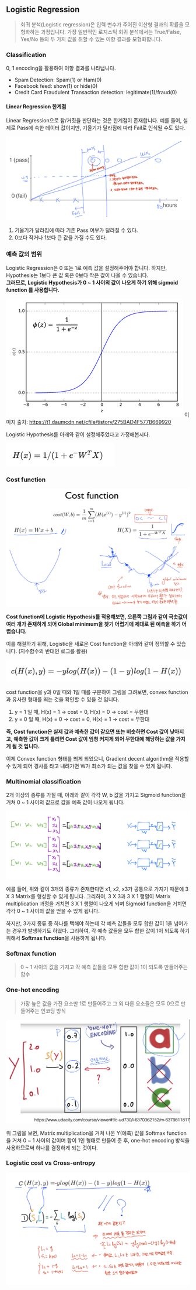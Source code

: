 ## Logistic Regression 
> 회귀 분석(Logistic regression)은 입력 변수가 주어진 이산형 결과의 확률을 모형화하는 과정입니다. 가장 일반적인 로지스틱 회귀 분석에서는 True/False, Yes/No 등의 두 가지 값을 취할 수 있는 이항 결과를 모형화합니다.

### Classification
0, 1 encoding을 활용하여 이항 결과를 나타냅니다.  

- Spam Detection: Spam(1) or Ham(0) 
- Facebook feed: show(1) or hide(0) 
- Credit Card Fraudulent Transaction detection: legitimate(1)/fraud(0)

#### Linear Regression 한계점

Linear Regression으로 참/거짓을 판단하는 것은 한계점이 존재합니다.
예를 들어, 실제로 Pass에 속한 데이터 값이지만, 기울기가 달라짐에 따라 Fail로 인식될 수도 있다. 


![problem](img/linear_regression_limit.png)

1. 기울기가 달라짐에 따라 기존 Pass 여부가 달라질 수 있다. 
2. 0보다 작거나 1보다 큰 값을 가질 수도 있다. 

### 예측 값의 범위 
Logistic Regression은 0 또는 1로 예측 값을 설정해주어야 합니다. 
하지만, Hypothesis는 1보다 큰 값 혹은 0보다 작은 값이 나올 수 있습니다.  
<strong>그러므로, Logistic Hypothesis가 0 ~ 1 사이의 값이 나오게 하기 위해  sigmoid function 를 사용합니다. </strong> 

![sigmoid](img/sigmoid.png) 
이미지 출처: https://t1.daumcdn.net/cfile/tistory/275BAD4F577B669920

Logistic Hypothesis를 아래와 같이 설정해주었다고 가정해봅시다. 

![logistic_hypothesis](img/logistic_hypothesis.png)

### Cost function

![cost_function](img/cost_function.png)

<strong>Cost function에 Logistic Hypothesis를 적용해보면, 오른쪽 그림과 같이 극솟값이 여러 개가 존재하게 되어 Global minimum을 찾기 어렵기에 제대로 된 예측을 하기 어렵습니다. </strong> 

이를 해결하기 위해, Logistic을 새로운 Cost function을 아래와 같이 정의할 수 있습니다. (지수함수의 반대인 로그를 활용)

![logistic_cost_function](img/logistic_cost_function.png) 

cost function을 y과 0일 때와 1일 때를 구분하여 그림을 그려보면, convex function과 유사한 형태를 띄는 것을 확인할 수 있을 것 입니다. 

1. y = 1 일 때, H(x) = 1 -> cost = 0, H(x) = 0 -> cost = 무한대
2. y = 0 일 때, H(x) = 0 -> cost = 0, H(x) = 1 -> cost = 무한대

<strong>즉, Cost function은 실제 값과 예측한 값이 같으면 또는 비슷하면 Cost 값이 낮아지고, 예측한 값이 크게 틀리면 Cost 값이 엄청 커지게 되어 무한대에 해당하는 값을 가지게 될 것 입니다.</strong>

이제 Convex function 형태를 띄게 되었으니, Gradient decent algorithm을 적용할 수 있게 되어 경사를 타고 내려가면 W가 최소가 되는 값을 찾을 수 있게 됩니다. 

### Multinomial classification 
2개 이상의 종류를 가질 때, 아래와 같이 각각 W, b 값을 가지고 Sigmoid function을 거쳐 0 ~ 1 사이의 값으로 값을 예측 값이 나오게 됩니다. 

![mutlnomial_classification](img/mutlnomial_classification.png) 

예를 들어, 위와 같이 3개의 종류가 존재한다면 x1, x2, x3가 공통으로 가지기 때문에 3 X 3 Matrix를 형성할 수 있게 됩니다. 그리하여, 3 X 3과 3 X 1 행렬이 Matrix multiplication 과정을 거치면 3 X 1 행렬이 나오게 되며 Sigmoid function을 거치면 각각 0 ~ 1 사이의 값을 얻을 수 있게 됩니다. 

하지만, 3가지 종류 중 하나를 택해야 하는데 각 예측 값들을 모두 합한 값이 1을 넘어가는 경우가 발생하기도 하였다. 그리하여, 각 예측 값들을 모두 합한 값이 1이 되도록 하기 위해서 <strong>Softmax function</strong>을 사용하게 됩니다. 

### Softmax function 
> 0 ~ 1 사이의 값을 가지고 각 예측 값들을 모두 합한 값이 1이 되도록 만들어주는 함수

### One-hot encoding 
> 가장 높은 값을 가진 요소만 1로 만들어주고 그 외 다른 요소들은 모두 0으로 만들어주는 인코딩 방식

![softmax_one_hot](img/softmax_one_hot.png)

위 그림을 보면, Matrix multiplication을 거쳐 나온 Y(예측) 값을 Softmax function을 거쳐 0 ~ 1 사이의 값이며 합이 1인 형태로 만들어 준 후, one-hot encoding 방식을 사용하므로써 하나를 결정하게 되는 것이다. 

### Logistic cost vs Cross-entropy
![cross-entropy](img/cross_entropy.png)